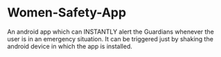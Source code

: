 # Women-Safety-App
An android app which can INSTANTLY alert the Guardians whenever the user is in an emergency situation. It can be triggered just by shaking the android device in which the app is installed.

